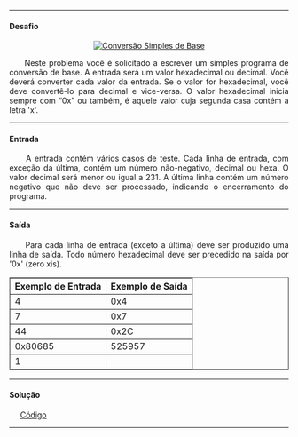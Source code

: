 <hr />

<h4 align="left">Desafio</h4>
    <p align="center">
        <a align="center" href="https://resources.urionlinejudge.com.br/gallery/images/problems/UOJ_1199.gif">
            <img 
                src="https://resources.urionlinejudge.com.br/gallery/images/problems/UOJ_1199.gif" 
                alt="Conversão Simples de Base" 
            />
        </a>
    </p>
    <p align="justify">
        &nbsp;&nbsp;&nbsp;&nbsp;&nbsp;Neste problema você é solicitado a escrever um simples programa de conversão de base. A entrada será um valor 
        hexadecimal ou decimal. Você deverá converter cada valor da entrada. Se o valor for hexadecimal, você deve convertê-lo para decimal e 
        vice-versa. O valor hexadecimal inicia sempre com “0x” ou também, é aquele valor cuja segunda casa contém a letra 'x'.
    </p>

<hr />

<h4 align="left">Entrada</h4>
    <p align="justify">
        &nbsp;&nbsp;&nbsp;&nbsp;&nbsp;A entrada contém vários casos de teste. Cada linha de entrada, com exceção da última, contém um número 
        não-negativo, decimal ou hexa. O valor decimal será menor ou igual a 231. A última linha contém um número negativo que não deve ser 
        processado, indicando o encerramento do programa.
    </p>

<hr />

<h4 align="left">Saída</h4>
    <p align="justify">
        &nbsp;&nbsp;&nbsp;&nbsp;&nbsp;Para cada linha de entrada (exceto a última) deve ser produzido uma linha de saída. Todo número 
        hexadecimal deve ser precedido na saída por '0x' (zero xis).
    </p>

<table border=1>
    <tr>
        <th>Exemplo de Entrada</th>
        <th>Exemplo de Saída</th>
    </tr>
    <tr>
        <td>4</td>
        <td>0x4</td>
    </tr>
    <tr>
        <td>7</td>
        <td>0x7</td>
    </tr>
    <tr>
        <td>44</td>
        <td>0x2C</td>
    </tr>
    <tr>
        <td>0x80685</td>
        <td>525957</td>
    </tr>
    <tr>
        <td>1</td>
        <td></td>
    </tr>
</table>

<hr />

<h4 align="left">Solução</h4>
    <p align="left">
        &nbsp;&nbsp;&nbsp;&nbsp;&nbsp;<a href="https://github.com/shyoutarou/desafios-DIO/blob/master/Desafios/Kotlin/3.%20Praticando%20programa%C3%A7%C3%A3o%20em%20Kotlin/2.%20Convers%C3%A3o%20Simples%20de%20Base/solucao.kt">Código</a>
    </p>

<hr />